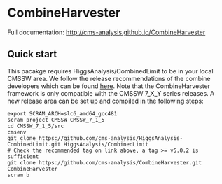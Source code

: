 # CombineHarvester

Full documentation: http://cms-analysis.github.io/CombineHarvester

## Quick start

This pacakge requires HiggsAnalysis/CombinedLimit to be in your local CMSSW area. We follow the release recommendations of the combine developers which can be found [here](https://twiki.cern.ch/twiki/bin/viewauth/CMS/SWGuideHiggsAnalysisCombinedLimit#ROOT5_SLC6_release_CMSSW_7_1_X). Note that the CombineHarvester framework is only compatible with the CMSSW 7_X_Y series releases.  A new release area can be set up and compiled in the following steps:

    export SCRAM_ARCH=slc6_amd64_gcc481
    scram project CMSSW CMSSW_7_1_5
    cd CMSSW_7_1_5/src
    cmsenv
    git clone https://github.com/cms-analysis/HiggsAnalysis-CombinedLimit.git HiggsAnalysis/CombinedLimit
    # Check the recommended tag on link above, a tag >= v5.0.2 is sufficient
    git clone https://github.com/cms-analysis/CombineHarvester.git CombineHarvester
    scram b

